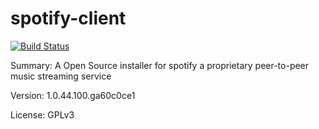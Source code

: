 #           spotify-client

[![Build Status](https://travis-ci.org/UnitedRPMs/spotify-client.svg?branch=master)](https://travis-ci.org/UnitedRPMs/spotify-client)
 
Summary:        A Open Source installer for spotify a proprietary peer-to-peer music streaming service
 
Version:        1.0.44.100.ga60c0ce1
 
License:        GPLv3
 
